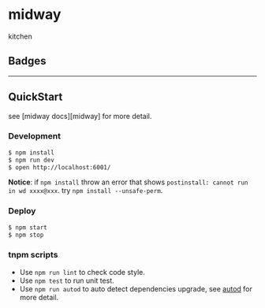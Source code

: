 # midway

kitchen

## Badges

<!--
[![Build status][build-status-image]][aone-ci-url]
[![Line coverage][line-coverage-image]][aone-ci-url]
[![Branch coverage][branch-coverage-image]][aone-ci-url]

[aone-ci-url]: https://aone-api.alibaba-inc.com/ak/testservice/api/badge/link?repo=
[build-status-image]: https://aone-api.alibaba-inc.com/ak/testservice/api/badge/query?repo=&type=%E6%9E%84%E5%BB%BA%E7%8A%B6%E6%80%81
[line-coverage-image]: https://aone-api.alibaba-inc.com/ak/testservice/api/badge/query?repo=&type=%E5%8D%95%E6%B5%8B%E8%A1%8C%E8%A6%86%E7%9B%96%E7%8E%87
[branch-coverage-image]: https://aone-api.alibaba-inc.com/ak/testservice/api/badge/query?repo=&type=%E5%8D%95%E6%B5%8B%E5%88%86%E6%94%AF%E8%A6%86%E7%9B%96%E7%8E%87 -->

---

## QuickStart

<!-- add docs here for user -->

see [midway docs][midway] for more detail.

### Development

```bash
$ npm install
$ npm run dev
$ open http://localhost:6001/
```

**Notice**: if `npm install` throw an error that shows `postinstall: cannot run in wd xxxx@xxx`. try `npm install --unsafe-perm`.

### Deploy

```bash
$ npm start
$ npm stop
```

### tnpm scripts

- Use `npm run lint` to check code style.
- Use `npm test` to run unit test.
- Use `npm run autod` to auto detect dependencies upgrade, see [autod](https://www.tnpmjs.com/package/autod) for more detail.

